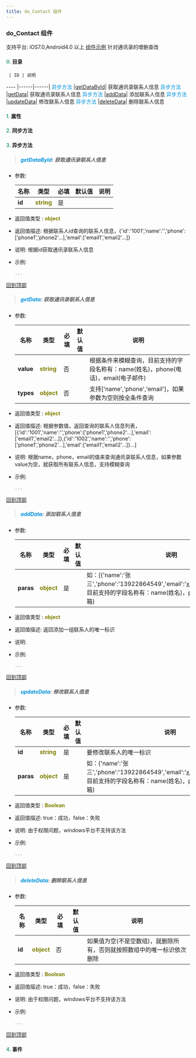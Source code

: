 ```yaml
---
title: do_Contact 组件
---
```


### do_Contact 组件

 支持平台: iOS7.0,Android4.0 以上
 [组件示例](https://github.com/do-api/docs-example/tree/master/source/view/do_Contact)
 针对通讯录的增删查改

#### <font color ='#40A977'>**0.**</font> 目录

     | ID | 说明
---- |------|------|
<font color ='#0092db'>异步方法</font>  |[getDataById](#getDataById)| 获取通讯录联系人信息
<font color ='#0092db'>异步方法</font>  |[getData](#getData)| 获取通讯录联系人信息
<font color ='#0092db'>异步方法</font>  |[addData](#addData)| 添加联系人信息
<font color ='#0092db'>异步方法</font>  |[updateData](#updateData)| 修改联系人信息
<font color ='#0092db'>异步方法</font>  |[deleteData](#deleteData)| 删除联系人信息

#### <font color ='#40A977'>**1.**</font> 属性

#### <font color ='#40A977'>**2.**</font> 同步方法

#### <font color ='#40A977'>**3.**</font> 异步方法

>##### <span id=getDataById><font color ='#0092db'>**getDataById**</font></span>: 获取通讯录联系人信息

- 参数:

  名称 | 类型 |必填|默认值|说明
  ---- |-------------  |--------------|--------|------
  **id** |<font color ='#808000'>**string**</font> | 是 | |
- 返回值类型 : <font color ='#808000'>**object**</font>
- 返回值描述: 根据联系人id查询的联系人信息，{'id':'1001','name':'','phone':['phone1','phone2'...],'email':['email1','email2'...]}
- 说明: 根据id获取通讯录联系人信息
- 示例:

  ```javascript
  ...

  ```

[回到顶部](#top)

>##### <span id=getData><font color ='#0092db'>**getData**</font></span>: 获取通讯录联系人信息

- 参数:

  名称 | 类型 |必填|默认值|说明
  ---- |-------------  |--------------|--------|------
  **value** |<font color ='#808000'>**string**</font> | 否 | |根据条件来模糊查询，目前支持的字段名称有：name(姓名)，phone(电话)，email(电子邮件)
  **types** |<font color ='#808000'>**object**</font> | 否 | |支持['name','phone','email']，如果参数为空则按全条件查询
- 返回值类型 : <font color ='#808000'>**object**</font>
- 返回值描述: 根据参数值，返回查询的联系人信息列表，[{'id':'1001','name':'','phone':['phone1','phone2'...],'email':['email1','email2'...]},{'id':'1002','name':'','phone':['phone1','phone2'...],'email':['email1','email2'...]}...]
- 说明: 根据name，phone，email的值来查询通讯录联系人信息，如果参数value为空，就获取所有联系人信息，支持模糊查询
- 示例:

  ```javascript
  ...

  ```

[回到顶部](#top)

>##### <span id=addData><font color ='#0092db'>**addData**</font></span>: 添加联系人信息

- 参数:

  名称 | 类型 |必填|默认值|说明
  ---- |-------------  |--------------|--------|------
  **paras** |<font color ='#808000'>**object**</font> | 是 | |如：[{'name':'张三','phone':'13922864549','email':'xxx@deviceone.com'}]，目前支持的字段名称有：name(姓名)，phone(电话)，email(邮箱)
- 返回值类型 : <font color ='#808000'>**object**</font>
- 返回值描述: 返回添加一组联系人的唯一标识
- 说明: 
- 示例:

  ```javascript
  ...

  ```

[回到顶部](#top)

>##### <span id=updateData><font color ='#0092db'>**updateData**</font></span>: 修改联系人信息

- 参数:

  名称 | 类型 |必填|默认值|说明
  ---- |-------------  |--------------|--------|------
  **id** |<font color ='#808000'>**string**</font> | 是 | |要修改联系人的唯一标识
  **paras** |<font color ='#808000'>**object**</font> | 是 | |如：{'name':'张三','phone':'13922864549','email':'xxx@deviceone.com'}，目前支持的字段名称有：name(姓名)，phone(电话)，email(邮箱)
- 返回值类型 : <font color ='#808000'>**Boolean**</font>
- 返回值描述: true：成功，false：失败
- 说明: 由于权限问题，windows平台不支持该方法
- 示例:

  ```javascript
  ...

  ```

[回到顶部](#top)

>##### <span id=deleteData><font color ='#0092db'>**deleteData**</font></span>: 删除联系人信息

- 参数:

  名称 | 类型 |必填|默认值|说明
  ---- |-------------  |--------------|--------|------
  **id** |<font color ='#808000'>**object**</font> | 否 | |如果值为空(不是空数组)，就删除所有，否则就按照数组中的唯一标识依次删除
- 返回值类型 : <font color ='#808000'>**Boolean**</font>
- 返回值描述: true：成功，false：失败
- 说明: 由于权限问题，windows平台不支持该方法
- 示例:

  ```javascript
  ...

  ```

[回到顶部](#top)


#### <font color ='#40A977'>**4.**</font> 事件


